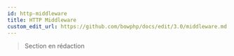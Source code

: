 ```yaml
---
id: http-middleware
title: HTTP Middleware
custom_edit_url: https://github.com/bowphp/docs/edit/3.0/middleware.md
---
```


> Section en rédaction